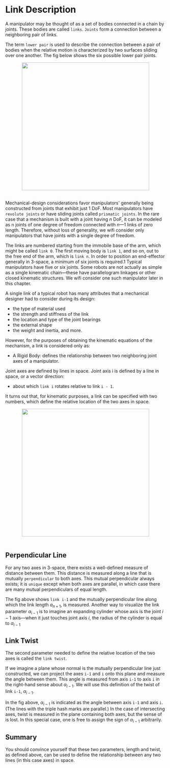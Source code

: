 &emsp;
# Link Description


A manipulator may be thought of as a set of bodies connected in a chain by joints. These bodies are called `links`. `Joints` form a connection between a neighboring pair of links. 

The term `lower pair` is used to describe the connection between a pair of bodies when the relative motion is characterized by two surfaces sliding over one another. The fig below shows the six possible lower pair joints.

<div align=center>
    <image src="imgs/pairs.png" width=400>
</div>
&emsp;

Mechanical-design considerations favor manipulators' generally being constructed from joints that exhibit just $1$ DoF. Most manipulators have `revolute joints` or have sliding joints called `prismatic joints`. In the rare case that a mechanism is built with a joint having $n$ DoF, it can be modeled as n joints of one degree of freedom connected with $n — 1$ links of zero length. Therefore, without loss of generality, we wifi consider only manipulators that have joints with a single degree of freedom.

The links are numbered starting from the immobile base of the arm, which might be called `link 0`. The first moving body is `link 1`, and so on, out to the free end of the arm, which is `link n`. In order to position an end-effector generally in 3-space, a minimum of six joints is required.1 Typical manipulators have five or six joints. Some robots are not actually as simple as a single kinematic chain—these have parallelogram linkages or other closed kinematic structures. We wifi consider
one such manipulator later in this chapter.


A single link of a typical robot has many attributes that a mechanical designer had to consider during its design: 
- the type of material used
- the strength and stiffness of the link
- the location and type of the joint bearings
- the external shape
- the weight and inertia, and more. 


However, for the purposes of obtaining the kinematic equations of the mechanism, a link is considered only as: 
- A Rigid Body: defines the relationship between two neighboring joint axes of a manipulator. 

Joint axes are defined by lines in space. Joint axis i is defined by a line in space, or a vector
direction:
- about which `link i` rotates relative to link `i - 1`.

It turns out that, for kinematic purposes, a link can be specified with two numbers, which define the relative location of the two axes in space.

<div align=center>
    <image src="imgs/perpendicularline.png" width=400>
</div>
&emsp;

## Perpendicular Line
For any two axes in 3-space, there exists a well-defined measure of distance between them. This distance is measured along a line that is mutually `perpendicular` to both axes. This mutual perpendicular always exists; it is `unique` except when both axes are parallel, in which case there are many mutual perpendiculars of equal length. 


The fig above shows `link i-1` and the mutually perpendicular line along which the link length $a_{n+1}$, is measured. Another way to visualize the link parameter $\alpha_{i-1}$ is to imagine an expanding cylinder whose axis is the joint $i-1$ axis—when it just touches joint axis $i$, the radius of the cylinder is equal to $\alpha_{i-1}$


## Link Twist
The second parameter needed to define the relative location of the two axes is called the `link twist`. 

If we imagine a plane whose normal is the mutually perpendicular line just constructed, we can project the axes `i-1` and `i` onto this plane and measure the angle between them. This angle is measured from axis `i-1` to axis `i` in the right-hand sense about $\alpha_{i-1}$. We will use this definition of the twist of link `i-1`, $\alpha_{i-1}$. 

In the fig above, $\alpha_{i-1}$ is indicated as the angle between axis `i-1` and axis `i`. (The lines with the triple hash marks are parallel.) In the case of intersecting axes, twist is measured in the plane containing both axes, but the sense of is lost. In this special case, one is free to assign the sign of $\alpha_{i-1}$ arbitrarily.

## Summary
You should convince yourself that these two parameters, length and twist, as defined above, can be used to define the relationship between any two lines (in this
case axes) in space.
